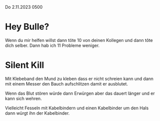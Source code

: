 Do 2.11.2023 0500

# Hey Bulle?

Wenn du mir helfen willst
dann töte 10 von deinen Kollegen
und dann tôte dich selber.
Dann hab ich 11 Probleme weniger.

# Silent Kill

Mit Klebeband den Mund zu kleben
dass er nicht schreien kann
und dann mit einem Messer
den Bauch aufschlitzen
damit er ausblutet.

Wenn das Blut stören würde
dann Erwürgen
aber das dauert länger
und er kann sich wehren.

Vielleicht Fesseln mit Kabelbindern
und einen Kabelbinder um den Hals
dann würgt ihn der Kabelbinder.
